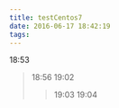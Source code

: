 ```yaml
---
title: testCentos7
date: 2016-06-17 18:42:19
tags:
---
```




18:53

> 18:56
> 19:02
> > 19:03
> > 19:04